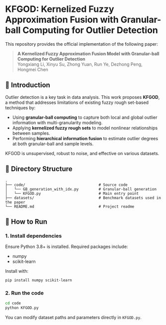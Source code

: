 # KFGOD: Kernelized Fuzzy Approximation Fusion with Granular-ball Computing for Outlier Detection

This repository provides the official implementation of the following paper:

> **A Kernelized Fuzzy Approximation Fusion Model with Granular-ball Computing for Outlier Detection**  
> Yongxiang Li, Xinyu Su, Zhong Yuan, Run Ye, Dezhong Peng, Hongmei Chen

## 📌 Introduction

Outlier detection is a key task in data analysis. This work proposes **KFGOD**, a method that addresses limitations of existing fuzzy rough set-based techniques by:

- Using **granular-ball computing** to capture both local and global outlier information with multi-granularity modeling.
- Applying **kernelized fuzzy rough sets** to model nonlinear relationships between samples.
- Performing **hierarchical information fusion** to estimate outlier degrees at both granular-ball and sample levels.

KFGOD is unsupervised, robust to noise, and effective on various datasets.

## 📁 Directory Structure

```
.
├── code/                                 # Source code
│   └── GB_generation_with_idx.py         # Granular-ball generation
│   └── KFGOD.py                          # Main entry point
├── datasets/                             # Benchmark datasets used in the paper
└── README.md                             # Project readme
```

## 🚀 How to Run

### 1. Install dependencies

Ensure Python 3.8+ is installed. Required packages include:

- numpy  
- scikit-learn  

Install with:

```bash
pip install numpy scikit-learn
```

### 2. Run the code

```bash
cd code
python KFGOD.py
```

You can modify dataset paths and parameters directly in `KFGOD.py`.
